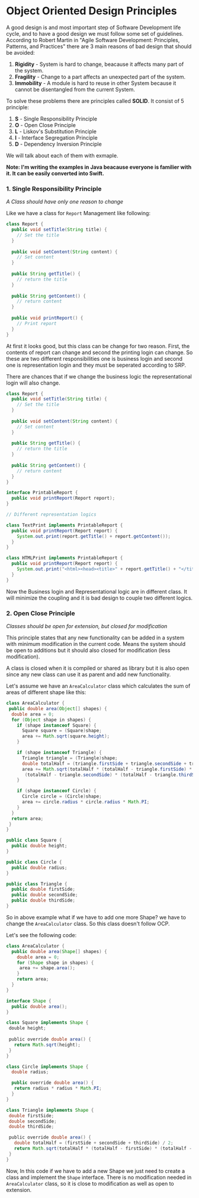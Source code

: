 # Object Oriented Design Principles

A good design is and most important step of Software Development life cycle, and to have a good design we must follow some set of guidelines. According to Robert Martin in "Agile Software Development: Principles, Patterns, and Practices" there are 3 main reasons of bad design that should be avoided:

1. **Rigidity** - System is hard to change, beacause it affects many part of the system.
2. **Fragility** - Change to a part affects an unexpected part of the system.
3. **Immobility** - A module is hard to reuse in other System because it cannot be disentangled from the current System.

To solve these problems there are principles called **SOLID**. It consist of 5 principle:

1. **S** - Single Responsibility Principle
2. **O** - Open Close Principle
3. **L** - Liskov's Substitution Principle
4. **I** - Interface Segregation Principle
5. **D** - Dependency Inversion Principle

We will talk about each of them with exmaple.

**Note: I'm writing the examples in Java beacause everyone is familier with it. It can be easily converted into Swift.**

### 1. Single Responsibility Principle

*A Class should have only one reason to change*

Like we have a class for `Report` Management like following:

```java
class Report {
  public void setTitle(String title) {
    // Set the title
  }
  
  public void setContent(String content) {
    // Set content
  }
  
  public String getTitle() {
    // return the title
  }
  
  public String getContent() {
    // return content
  }
  
  public void printReport() {
    // Print report
  }
}
```

At first it looks good, but this class can be change for two reason. First, the contents of report can change and second the printing login can change. So these are two different responsibilities one is business login and second one is representation login and they must be seperated according to SRP.

There are chances that if we change the business logic the representational login will also change.

```java
class Report {
  public void setTitle(String title) {
    // Set the title
  }
  
  public void setContent(String content) {
    // Set content
  }
  
  public String getTitle() {
    // return the title
  }
  
  public String getContent() {
    // return content
  }
}

interface PrintableReport {
  public void printReport(Report report);
}

// Different representation logics

class TextPrint implements PrintableReport {
  public void printReport(Report report) {
    System.out.print(report.getTitle() + report.getContent());
  }
}

class HTMLPrint implements PrintableReport {
  public void printReport(Report report) {
    System.out.print("<html><head><title>" + report.getTitle() + "</title></head><body>" + report.getContent() + "</body></html>");
  }
}
```

Now the Business login and Representational logic are in different class. It will minimize the coupling and it is bad design to couple two different logics.

### 2. Open Close Principle

*Classes should be open for extension, but closed for modification*

This principle states that any new functionality can be added in a system with minimum modification in the current code. Means the system should be open to additions but it should also closed for modification (less modification).

A class is closed when it is compiled or shared as library but it is also open since any new class can use it as parent and add new functionality.

Let's assume we have an `AreaCalculator` class which calculates the sum of areas of different shape like this:

```java
class AreaCalculator { 
 public double area(Object[] shapes) {
  double area = 0;
  for (Object shape in shapes) {
    if (shape instanceof Square) {
      Square square = (Square)shape;
      area += Math.sqrt(square.height);
    }

    if (shape instanceof Triangle) {
      Triangle triangle = (Triangle)shape;
      double totalHalf = (triangle.firstSide + triangle.secondSide + triangle.thirdSide) / 2;
      area += Math.sqrt(totalHalf * (totalHalf - triangle.firstSide) * 
       (totalHalf - triangle.secondSide) * (totalHalf - triangle.thirdSide));
    }

    if (shape instanceof Circle) {
      Circle circle = (Circle)shape;
      area += circle.radius * circle.radius * Math.PI;
    }
  }
  return area;
 }
}

public class Square {
  public double height;
}

public class Circle {
  public double radius;
}

public class Triangle {
  public double firstSide;
  public double secondSide;
  public double thirdSide;
}
```

So in above example what if we have to add one more Shape? we have to change the `AreaCalculator` class. So this class doesn't follow OCP.

Let's see the following code:

```java
class AreaCalculator {
  public double area(Shape[] shapes) {
    double area = 0;
    for (Shape shape in shapes) {
     area += shape.area();
    }
    return area;
  }
}

interface Shape {
  public double area();
}

class Square implements Shape {
 double height;
 
 public override double area() {
   return Math.sqrt(height);
 }
}

class Circle implements Shape {
  double radius;

  public override double area() {
   return radius * radius * Math.PI;
  }
}

class Triangle implements Shape { 
 double firstSide;
 double secondSide;
 double thirdSide;

 public override double area() {
   double totalHalf = (firstSide + secondSide + thirdSide) / 2;
   return Math.sqrt(totalHalf * (totalHalf - firstSide) * (totalHalf - secondSide) * (totalHalf - thirdSide));
 }
}
```

Now, In this code if we have to add a new Shape we just need to create a class and implement the `Shape` interface. There is no modification needed in `AreaCalculator` class, so it is close to modification as well as open to extension.
